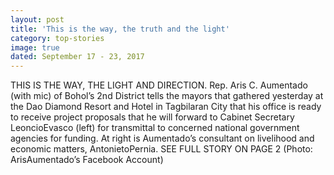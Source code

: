 ```yaml
---
layout: post
title: 'This is the way, the truth and the light'
category: top-stories
image: true
dated: September 17 - 23, 2017
---
```


THIS IS THE WAY, THE LIGHT AND DIRECTION. Rep. Aris C. Aumentado (with mic) of Bohol’s 2nd District tells the mayors that gathered yesterday at the Dao Diamond Resort and Hotel in Tagbilaran City that his office is ready to receive project proposals that he will forward to Cabinet Secretary LeoncioEvasco (left) for transmittal to concerned national government agencies for funding. At right is Aumentado’s consultant on livelihood and economic matters, AntonietoPernia. SEE FULL STORY ON PAGE 2 (Photo: ArisAumentado’s Facebook Account)